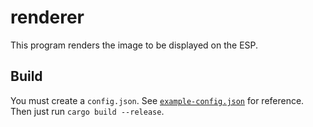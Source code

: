 # renderer

This program renders the image to be displayed on the ESP.

## Build

You must create a `config.json`. See [`example-config.json`](./example-config.json) for reference.
Then just run `cargo build --release`.
